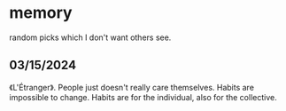 # memory
random picks which I don't want others see.

## 03/15/2024

《L'Étranger》. People just doesn't really care themselves. Habits are impossible to change.
Habits are for the individual, also for the collective.

